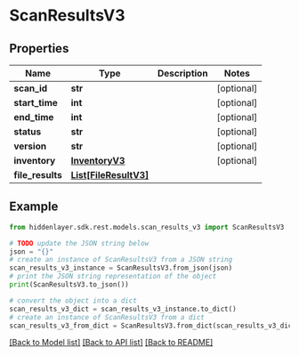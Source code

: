 # ScanResultsV3


## Properties

Name | Type | Description | Notes
------------ | ------------- | ------------- | -------------
**scan_id** | **str** |  | [optional] 
**start_time** | **int** |  | [optional] 
**end_time** | **int** |  | [optional] 
**status** | **str** |  | [optional] 
**version** | **str** |  | [optional] 
**inventory** | [**InventoryV3**](.md) |  | [optional] 
**file_results** | [**List[FileResultV3]**](FileResultV3.md) |  | 

## Example

```python
from hiddenlayer.sdk.rest.models.scan_results_v3 import ScanResultsV3

# TODO update the JSON string below
json = "{}"
# create an instance of ScanResultsV3 from a JSON string
scan_results_v3_instance = ScanResultsV3.from_json(json)
# print the JSON string representation of the object
print(ScanResultsV3.to_json())

# convert the object into a dict
scan_results_v3_dict = scan_results_v3_instance.to_dict()
# create an instance of ScanResultsV3 from a dict
scan_results_v3_from_dict = ScanResultsV3.from_dict(scan_results_v3_dict)
```
[[Back to Model list]](../README.md#documentation-for-models) [[Back to API list]](../README.md#documentation-for-api-endpoints) [[Back to README]](../README.md)


